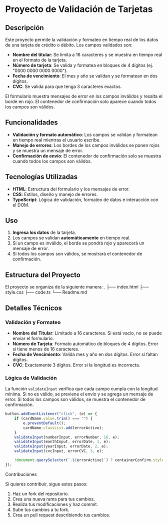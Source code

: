 # Proyecto de Validación de Tarjetas

## Descripción

Este proyecto permite la validación y formateo en tiempo real de los datos de una tarjeta de crédito o débito. Los campos validados son:

- **Nombre del titular**: Se limita a 16 caracteres y se muestra en tiempo real en el formato de la tarjeta.
- **Número de tarjeta**: Se valida y formatea en bloques de 4 dígitos (ej. "0000 0000 0000 0000").
- **Fecha de vencimiento**: El mes y año se validan y se formatean en dos dígitos.
- **CVC**: Se valida para que tenga 3 caracteres exactos.

El formulario muestra mensajes de error en los campos inválidos y resalta el borde en rojo. El contenedor de confirmación solo aparece cuando todos los campos son válidos.

## Funcionalidades

- **Validación y formato automático**: Los campos se validan y formatean en tiempo real mientras el usuario escribe.
- **Manejo de errores**: Los bordes de los campos inválidos se ponen rojos y se muestra un mensaje de error.
- **Confirmación de envío**: El contenedor de confirmación solo se muestra cuando todos los campos son válidos.

## Tecnologías Utilizadas

- **HTML**: Estructura del formulario y los mensajes de error.
- **CSS**: Estilos, diseño y manejo de errores.
- **TypeScript**: Lógica de validación, formateo de datos e interacción con el DOM.

## Uso

1. **Ingresa los datos** de la tarjeta.
2. Los campos se validan **automáticamente** en tiempo real.
3. Si un campo es inválido, el borde se pondrá rojo y aparecerá un mensaje de error.
4. Si todos los campos son válidos, se mostrará el contenedor de confirmación.

## Estructura del Proyecto

El proyecto se organiza de la siguiente manera:
.
├── index.html
├── style.css
├── code.ts
└── Readme.md

## Detalles Técnicos

### Validación y Formateo

- **Nombre del Titular**: Limitado a 16 caracteres. Si está vacío, no se puede enviar el formulario.
- **Número de Tarjeta**: Formato automático de bloques de 4 dígitos. Error si tiene menos de 16 caracteres.
- **Fecha de Vencimiento**: Valida mes y año en dos dígitos. Error si faltan dígitos.
- **CVC**: Exactamente 3 dígitos. Error si la longitud es incorrecta.

### Lógica de Validación

La función `validateInput` verifica que cada campo cumpla con la longitud mínima. Si no es válido, se previene el envío y se agrega un mensaje de error. Si todos los campos son válidos, se muestra el contenedor de confirmación.

```typescript
button.addEventListener("click", (e) => {
    if (cardName.value.trim() === "") {
        e.preventDefault();
        cardName.classList.add(errorActive);
    }
    validateInput(numberInput, errorNumber, 16, e);
    validateInput(monthInput, errorDate, 1, e);
    validateInput(yearInput, errorDate, 2, e);
    validateInput(cvcInput, errorCVC, 3, e);

    !document.querySelector(`.${errorActive}`) ? containerConfirm.style.display = "flex" : null;
}); 
```

Contribuciones

Si quieres contribuir, sigue estos pasos:
1.	Haz un fork del repositorio.
2.	Crea una nueva rama para tus cambios.
3.	Realiza tus modificaciones y haz commit.
4.	Sube tus cambios a tu fork.
5.	Crea un pull request describiendo tus cambios.